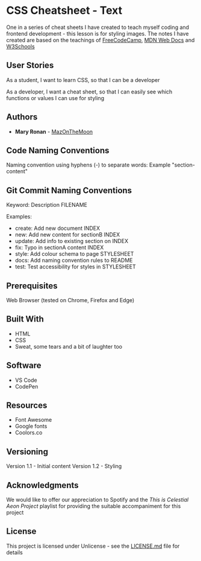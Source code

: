 # CSS Cheatsheet - Text
 One in a series of cheat sheets I have created to teach myself coding and frontend development - this lesson is for styling images. The notes I have created are based on the teachings of [FreeCodeCamp](https://www.freecodecamp.org/), [MDN Web Docs](https://developer.mozilla.org) and [W3Schools](https://www.w3schools.com/)

## User Stories 
As a student, I want to learn CSS, so that I can be a developer

As a developer, I want a cheat sheet, so that I can easily see which functions or values I can use for styling

## Authors
* **Mary Ronan** - [MazOnTheMoon](https://github.com/MazontheMoon)

## Code Naming Conventions

Naming convention using hyphens (-) to separate words:
Example "section-content"

## Git Commit Naming Conventions

Keyword: Description FILENAME

Examples:

* create: Add new document INDEX
* new: Add new content for sectionB INDEX
* update: Add info to existing section on INDEX
* fix: Typo in sectionA content INDEX
* style: Add colour schema to page STYLESHEET
* docs: Add naming convention rules to README
* test: Test accessibility for styles in STYLESHEET

 ## Prerequisites

 Web Browser (tested on Chrome, Firefox and Edge)

 ## Built With

 * HTML
 * CSS
 * Sweat, some tears and a bit of laughter too

 ## Software

 * VS Code
 * CodePen

 ## Resources

* Font Awesome
* Google fonts
* Coolors.co

## Versioning

Version 1.1 - Initial content
Version 1.2 - Styling

## Acknowledgments
We would like to offer our appreciation to Spotify and the *This is Celestial Aeon Project* playlist for providing the suitable accompaniment for this project

## License

This project is licensed under Unlicense - see the [LICENSE.md](LICENSE.md) file for details
